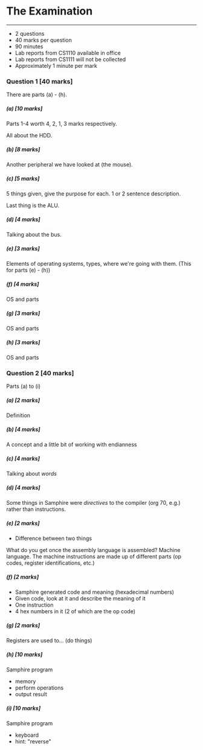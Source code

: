 # The Examination

---

* 2 questions
* 40 marks per question
* 90 minutes
* Lab reports from CS1110 available in office
* Lab reports from CS1111 will not be collected
* Approximately 1 minute per mark

### Question 1 [40 marks]

There are parts (a) - (h).

##### (a) [10 marks]

Parts 1-4 worth 4, 2, 1, 3 marks respectively.

All about the HDD.

##### (b) [8 marks]

Another peripheral we have looked at (the mouse).

##### (c) [5 marks]

5 things given, give the purpose for each. 1 or 2 sentence description.

Last thing is the ALU.

##### (d) [4 marks]

Talking about the bus.

##### (e) [3 marks]

Elements of operating systems, types, where we're going with them. (This for parts (e) - (h))

##### (f) [4 marks]

OS and parts

##### (g) [3 marks]

OS and parts

##### (h) [3 marks]

OS and parts

### Question 2 [40 marks]

Parts (a) to (i)

##### (a) [2 marks]

Definition

##### (b) [4 marks]

A concept and a little bit of working with endianness

##### (c) [4 marks]

Talking about *words*

##### (d) [4 marks]

Some things in Samphire were *directives* to the compiler (org 70, e.g.) rather than instructions.

##### (e) [2 marks]

* Difference between two things

What do you get once the assembly language is assembled? Machine language. The machine instructions are made up of different parts (op codes, register identifications, etc.)

##### (f) [2 marks]

* Samphire generated code and meaning (hexadecimal numbers)
* Given code, look at it and describe the meaning of it
* One instruction
* 4 hex numbers in it (2 of which are the op code)

##### (g) [2 marks]

Registers are used to… (do things)

##### (h) [10 marks]

Samphire program

* memory
* perform operations
* output result

##### (i) [10 marks]

Samphire program

* keyboard
* hint: "reverse"

